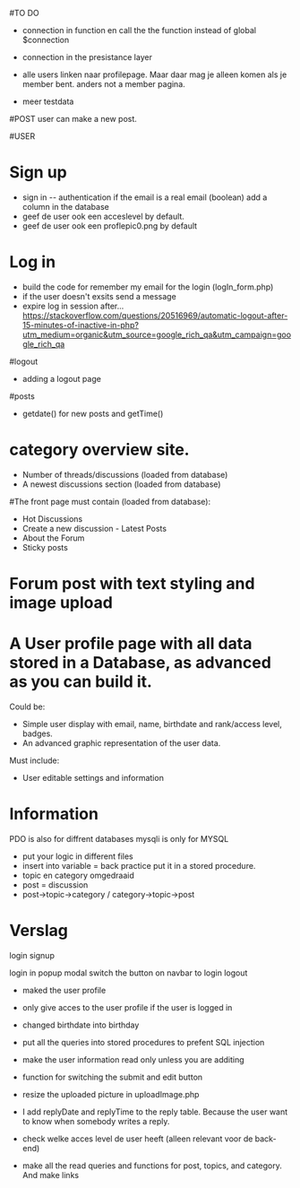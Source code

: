 #TO DO
- connection in function en call the the function instead of global $connection
- connection in the presistance layer

- alle users linken naar profilepage. Maar daar mag je alleen komen als je member bent. anders not a member pagina. 

- meer testdata

#POST
user can make a new post. 

#USER


# Sign up
- sign in -- authentication if the email is a real email (boolean) add a column in the database 
- geef de user ook een acceslevel by default. 
- geef de user ook een proflepic0.png by default 

# Log in
- build the code for remember my email for the login (logIn_form.php)
- if the user doesn't exsits send a message
- expire log in session after... https://stackoverflow.com/questions/20516969/automatic-logout-after-15-minutes-of-inactive-in-php?utm_medium=organic&utm_source=google_rich_qa&utm_campaign=google_rich_qa

#logout
- adding a logout page

#posts
- getdate() for new posts and getTime()
# category overview site.
- Number of threads/discussions (loaded from database)
- A newest discussions section (loaded from database)


#The front page must contain (loaded from database):
- Hot Discussions
- Create a new discussion - Latest Posts
- About the Forum
- Sticky posts
# Forum post with text styling and image upload
# A User profile page with all data stored in a Database, as advanced as you can build it. 
Could be:
- Simple user display with email, name, birthdate and rank/access level, badges.
- An advanced graphic representation of the user data.

Must include:
- User editable settings and information







# Information
PDO is also for diffrent databases
mysqli is only for MYSQL 


- put your logic in different files 
- insert into variable = back practice put it in a stored procedure. 
- topic en category omgedraaid
- post = discussion
- post->topic->category / category->topic->post

# Verslag
login
signup

login in popup modal
switch the button on navbar to login logout

- maked the user profile
- only give acces to the user profile if the user is logged in

- changed birthdate into birthday

- put all the queries into stored procedures to prefent SQL injection
- make the user information read only unless you are additing
- function for switching the submit and edit button
- resize the uploaded picture in uploadImage.php

- I add replyDate and replyTime to the reply table. Because the user want to know when somebody writes a reply.
- check welke acces level de user heeft (alleen relevant voor de back-end)
- make all the read queries and functions for post, topics, and category. And make links






